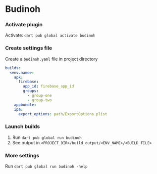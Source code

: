 # Budinoh

### Activate plugin
Activate: `dart pub global activate budinoh`

### Create settings file
Create a `budinoh.yaml` file in project directory
```yaml
builds:
  <env.name>:
    apk:
      firebase:
        app_id: firebase_app_id
        groups:
          - group-one
          - group-two
    appbundle:
    ipa:
      export_options: path/ExportOptions.plist
```

### Launch builds
1. Run `dart pub global run budinoh`
2. See output in `<PROJECT_DIR>/build_output/<ENV_NAME>/<BUILD_FILE>`

### More settings
Run `dart pub global run budinoh -help`